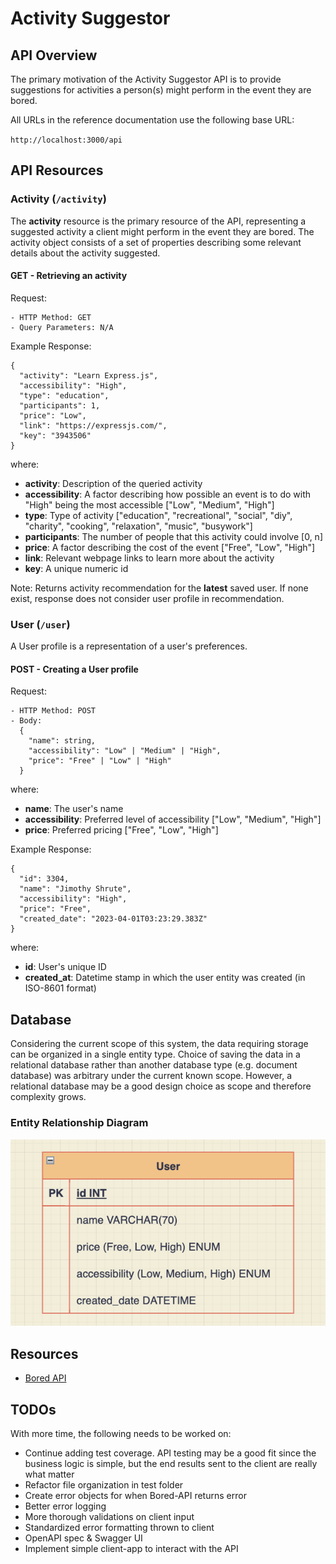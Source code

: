 # Activity Suggestor

## API Overview

The primary motivation of the Activity Suggestor API is to provide suggestions for activities a person(s) might perform in the event they are bored.

All URLs in the reference documentation use the following base URL:

`http://localhost:3000/api`

## API Resources

### Activity (`/activity`)

The **activity** resource is the primary resource of the API, representing a suggested activity a client might perform in the event they are bored. The activity object consists of a set of properties describing some relevant details about the activity suggested.

#### GET - Retrieving an activity

Request:

    - HTTP Method: GET
    - Query Parameters: N/A

Example Response:

    {
      "activity": "Learn Express.js",
      "accessibility": "High",
      "type": "education",
      "participants": 1,
      "price": "Low",
      "link": "https://expressjs.com/",
      "key": "3943506"
    }

where:

- **activity**: Description of the queried activity
- **accessibility**: A factor describing how possible an event is to do with "High" being the most accessible ["Low", "Medium", "High"]
- **type**: Type of activity ["education", "recreational", "social", "diy", "charity", "cooking", "relaxation", "music", "busywork"]
- **participants**: The number of people that this activity could involve [0, n]
- **price**: A factor describing the cost of the event ["Free", "Low", "High"]
- **link**: Relevant webpage links to learn more about the activity
- **key**: A unique numeric id

Note: Returns activity recommendation for the **latest** saved user. If none exist, response does not consider user profile in recommendation.

### User (`/user`)

A User profile is a representation of a user's preferences.

#### POST - Creating a User profile

Request:

    - HTTP Method: POST
    - Body:
      {
        "name": string,
        "accessibility": "Low" | "Medium" | "High",
        "price": "Free" | "Low" | "High"
      }

where:

- **name**: The user's name
- **accessibility**: Preferred level of accessibility ["Low", "Medium", "High"]
- **price**: Preferred pricing ["Free", "Low", "High"]

Example Response:

    {
      "id": 3304,
      "name": "Jimothy Shrute",
      "accessibility": "High",
      "price": "Free",
      "created_date": "2023-04-01T03:23:29.383Z"
    }

where:

- **id**: User's unique ID
- **created_at**: Datetime stamp in which the user entity was created (in ISO-8601 format)

## Database

Considering the current scope of this system, the data requiring storage can be organized in a single entity type. Choice of saving the data in a relational database rather than another database type (e.g. document database) was arbitrary under the current known scope. However, a relational database may be a good design choice as scope and therefore complexity grows.

### Entity Relationship Diagram

![alt text](server/planning/entity-relationship-diagram.png)

## Resources

- [Bored API](https://www.boredapi.com/)

## TODOs

With more time, the following needs to be worked on:

- Continue adding test coverage. API testing may be a good fit since the business logic is simple, but the end results sent to the client are really what matter
- Refactor file organization in test folder
- Create error objects for when Bored-API returns error
- Better error logging
- More thorough validations on client input
- Standardized error formatting thrown to client
- OpenAPI spec & Swagger UI
- Implement simple client-app to interact with the API
